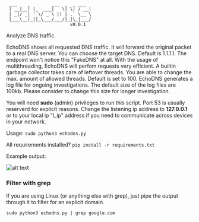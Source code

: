 ```
 ___    _        ___  _  _ ___ 
 | __|__| |_  ___|   \| \| / __|
 | _|/ _| ' \/ _ \ |) | .` \__ \
 |___\__|_||_\___/___/|_|\_|___/
                        v0.0.1
```


Analyze DNS traffic. 

EchoDNS shows all requested DNS traffic. It will forward the original packet to a real DNS server. You can choose the target DNS. Default is 1.1.1.1.
The endpoint won't notice this "FakeDNS" at all. With the usage of multithreading, EchoDNS will perfom requests very efficient. A builtin garbage collector takes care of leftover threads. You are able to change the max. amount of allowed threads. Default is set to 100.
EchoDNS generates a log file for ongoing investigations. The default size of the log files are 100kb. Please consider to change this size for longer investigation.

You will need **sudo** (admin) privileges to run this script. Port 53 is usually reserverd for explicit reasons.
Change the listening ip address to **127.0.0.1** or to your local ip "l_ip" address if you need to communicate across devices in your network.

Usage:
```sudo python3 echodns.py```

All requirements installed?
```pip install -r requirements.txt```


Example output:

![alt text](https://github.com/olizimmermann/echodns/blob/main/images/example.png?raw=true)

### Filter with grep

If you are using Linux (or anything else with grep), just pipe the output through it to filter for an explicit domain. 

```sudo python3 echodns.py | grep google.com```
